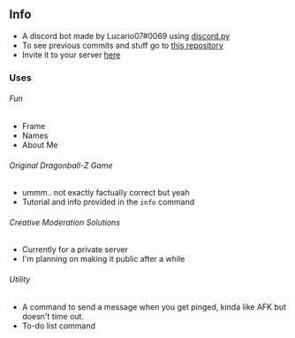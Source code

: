 ## Info
- A discord bot made by Lucario07#0069 using [discord.py](https://github.com/Rapptz/discord.py)
- To see previous commits and stuff go to [this repository](https://github.com/Lucarioo07/DiscordBot)
- Invite it to your server [here](https://discord.com/api/oauth2/authorize?client_id=888373479655751700&permissions=8&scope=bot%20applications.commands)

### Uses
###### Fun
  - Frame
  - Names
  - About Me
###### Original Dragonball-Z Game
  - ummm.. not exactly factually correct but yeah
  - Tutorial and info provided in the `info` command
###### Creative Moderation Solutions
  - Currently for a private server
  - I'm planning on making it public after a while
###### Utility
  - A command to send a message when you get pinged, kinda like AFK but doesn't time out.
  - To-do list command 
